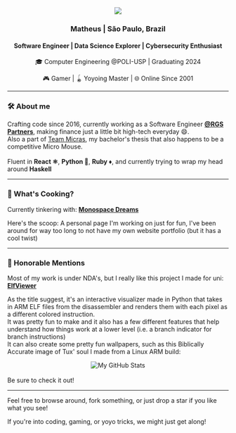 <div align="center">
  <img src="https://capsule-render.vercel.app/api?type=waving&text=Hello!&desc=Take%20a%20look%20at%20my%20things&color=211150&fontColor=ffd831&height=220" />
  <h3>Matheus | São Paulo, Brazil</h3>
  <h4>Software Engineer | Data Science Explorer | Cybersecurity Enthusiast</h4> 
  <p>🎓 Computer Engineering @POLI-USP | Graduating 2024</p>
  <p>🎮 Gamer | 🪀 Yoyoing Master | 🌐 Online Since 2001</p>
</div>

<hr/>

<h3>🛠️ About me</h3>
<p>Crafting code since 2016, currently working as a Software Engineer <a href="https://www.rgspartners.com.br" target="_blank"><strong>@RGS Partners</strong></a>, making finance just a little bit high-tech everyday 😄.<br>Also a part of <a href="">Team Micras</a>, my bachelor's thesis that also happens to be a competitive Micro Mouse.<br><br> Fluent in <strong>React ⚛️</strong>, <strong>Python 🐍</strong>, <strong>Ruby ♦️</strong>, and currently trying to wrap my head around <strong>Haskell</strong></p>

<hr/>

<h3>🚧 What's Cooking?</h3>
<p>Currently tinkering with: <a href="https://github.com/Matheus3007/monospace-dreams" target="_blank"><strong>Monospace Dreams</strong></a></p>
<p>Here's the scoop: A personal page I'm working on just for fun, I've been around for way too long to not have my own website portfolio (but it has a cool twist)</p>

<hr/>

<h3>🎉 Honorable Mentions</h3>
<p>Most of my work is under NDA's, but I really like this project I made for uni: <a href="https://github.com/Matheus3007/ElfViewer" target="_blank"><strong>ElfViewer</strong></a></p>
<p>As the title suggest, it's an interactive visualizer made in Python that takes in ARM ELF files from the disassembler and renders them with each pixel as a different colored instruction.<br>It was pretty fun to make and it also has a few different features that help understand how things work at a lower level (i.e. a branch indicator for branch instructions)<br>
It can also create some pretty fun wallpapers, such as this Biblically Accurate image of Tux' soul I made from a Linux ARM build:
<div align="center">
  <img src="https://imgur.com/RZk2y5n.png" alt="My GitHub Stats" />
</div>
<br>Be sure to check it out!</p>


<hr/>

<p>Feel free to browse around, fork something, or just drop a star if you like what you see!</p>
<p>If you're into coding, gaming, or yoyo tricks, we might just get along!</p>
